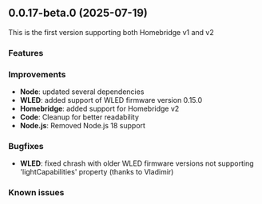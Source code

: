 ## 0.0.17-beta.0 (2025-07-19)
This is the first version supporting both Homebridge v1 and v2

### Features

### Improvements
- **Node**: updated several dependencies
- **WLED**: added support of WLED firmware version 0.15.0
- **Homebridge**: added support for Homebridge v2
- **Code**: Cleanup for better readability
- **Node.js**: Removed Node.js 18 support

### Bugfixes
- **WLED**: fixed chrash with older WLED firmware versions not supporting 'lightCapabilities' property (thanks to Vladimir)

### Known issues
